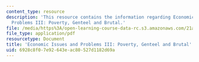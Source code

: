 ```yaml
---
content_type: resource
description: 'This resource contains the information regarding Economic Issues and
  Problems III: Poverty, Genteel and Brutal.'
file: /media/https%3A/open-learning-course-data-rc.s3.amazonaws.com/21a-230j-the-contemporary-american-family-spring-2004/6928c8f07e92643eac80527d1182d69a_MIT21A_230JS04_econissues3.pdf
file_type: application/pdf
resourcetype: Document
title: 'Economic Issues and Problems III: Poverty, Genteel and Brutal'
uid: 6928c8f0-7e92-643e-ac80-527d1182d69a
---
```

